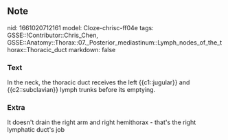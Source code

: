 ## Note
nid: 1661020712161
model: Cloze-chrisc-ff04e
tags: GSSE::!Contributor::Chris_Chen, GSSE::Anatomy::Thorax::07._Posterior_mediastinum::Lymph_nodes_of_the_thorax::Thoracic_duct
markdown: false

### Text
In the neck, the thoracic duct receives the left {{c1::jugular}} and {{c2::subclavian}} lymph trunks before its emptying.

### Extra
It doesn't drain the right arm and right hemithorax - that's the right lymphatic duct's job
